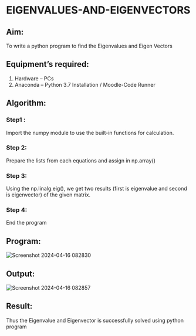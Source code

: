 # EIGENVALUES-AND-EIGENVECTORS
## Aim:
To write a python program to find the Eigenvalues and Eigen Vectors
## Equipment’s required:
1. 	Hardware – PCs
2. 	Anaconda – Python 3.7 Installation / Moodle-Code Runner
## Algorithm:
### Step1 : 
Import the numpy module to use the built-in functions for calculation.
### Step 2: 
Prepare the lists from each equations and assign in np.array()
### Step 3: 
Using the np.linalg.eig(),  we get two results (first is eigenvalue and second is eigenvector) of the given matrix.
### Step 4: 
End the program

## Program:
![Screenshot 2024-04-16 082830](https://github.com/thunderantony/EIGENVALUES-AND-EIGENVECTORS/assets/149364638/4862c5eb-c4ad-4a24-a51f-76b0eddd3adc)


## Output:

![Screenshot 2024-04-16 082857](https://github.com/thunderantony/EIGENVALUES-AND-EIGENVECTORS/assets/149364638/a28bcb0e-0a45-4cc4-abd6-32ae9e462630)

## Result:
Thus the Eigenvalue and Eigenvector is successfully solved using python program
